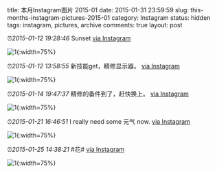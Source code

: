title: 本月Instagram图片 2015-01
date: 2015-01-31 23:59:59
slug: this-months-instagram-pictures-2015-01
category: Instagram
status: hidden
tags: instagram, pictures, archive
comments: true
layout: post

⏰_2015-01-12 19:28:46_ Sunset
[via Instagram](https://www.instagram.com/p/xwJJETgVze7r03G11FIhLTROvzxyXpN1dRD1w0/)

![1](https://scontent-lax3-2.cdninstagram.com/vp/5f59f0e51df887ff9d33188d9f49127b/5DB9829A/t51.2885-15/e15/10903782_575818599218970_922535161_n.jpg?_nc_ht=scontent-lax3-2.cdninstagram.com){:width=75%}

⏰_2015-01-12 13:58:55_ 新技能get，精修显示器。
[via Instagram](https://www.instagram.com/p/xvjZNigV02JWywHXuzRXrpCHjrNr1Wi8BNe0U0/)

![1](https://scontent-lax3-2.cdninstagram.com/vp/53328d93c354204ec2f3b1a46beef33b/5DA378C4/t51.2885-15/e15/10932240_1514302538853183_1290653050_n.jpg?_nc_ht=scontent-lax3-2.cdninstagram.com){:width=75%}



⏰_2015-01-14 19:47:37_ 精修的备件到了，赶快换上。
[via Instagram](https://www.instagram.com/p/x1U45lgV17CttFqdxYs3OrkH_h3W-WwPiK4s80/)

![1](https://scontent-lax3-2.cdninstagram.com/vp/5eb69c624730c1424447b459b7cd067e/5DA8F4A3/t51.2885-15/e15/10932080_1608563309372710_782130800_n.jpg?_nc_ht=scontent-lax3-2.cdninstagram.com){:width=75%}



⏰_2015-01-21 16:46:51_ I really need some 元气 now.
[via Instagram](https://www.instagram.com/p/yHBxEngV82rvuP1eqmgjwRjKontxxBjZeQaUc0/)

![1](https://scontent-lax3-2.cdninstagram.com/vp/f8ebdd14bb38d8966fc2b2c6b40e2b0c/5DC72F5F/t51.2885-15/e15/10948720_1559690114310484_1400441380_n.jpg?_nc_ht=scontent-lax3-2.cdninstagram.com){:width=75%}



⏰_2015-01-25 14:38:21_ #花#
[via Instagram](https://www.instagram.com/p/yRGPegAVy3XW2Ouf1EbjEXqHAub-vEPuXdWKI0/)

![1](https://scontent-lax3-2.cdninstagram.com/vp/1f57a9e1889fa16037a2be3875e824ce/5DBAB301/t51.2885-15/e15/10954745_854486664609582_1978857217_n.jpg?_nc_ht=scontent-lax3-2.cdninstagram.com){:width=75%}

